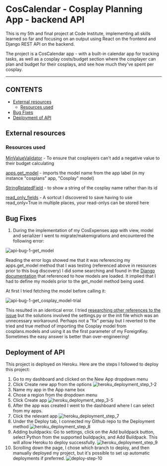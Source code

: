 # CosCalendar - Cosplay Planning App - backend API

This is my 5th and final project at Code Institute, implementing all skills learned so far and focusing on an output using React on the frontend and Django REST API on the backend.

The project is a CosCalendar app - with a built-in calendar app for tracking tasks, as well as a cosplay costs/budget section where the cosplayer can plan and budget for their cosplays, and see how much they've spent per cosplay.

----------

## CONTENTS

* [External resources](#external-resources)
	* [Resources used](#resources-used)
 * [Bug Fixes](#bug-fixes)
 * [Deployment of API](#deployment-of-api)

## External resources

### Resources used

[MinValueValidator](https://docs.djangoproject.com/en/5.0/ref/validators/#minvaluevalidator) - To ensure that cosplayers can't add a negative value to their budget calculating

[apps.get_model](https://docs.djangoproject.com/en/5.0/ref/applications/#django.apps.apps.get_model) - imports the model name from the app label (in my instance "cosplans" app, "Cosplay" model)

[StringRelatedField](https://www.django-rest-framework.org/api-guide/relations/#stringrelatedfield) - to show a string of the cosplay name rather than its id

[read_only_fields](https://www.django-rest-framework.org/api-guide/serializers/#specifying-read-only-fields) - A sortcut I discovered to save having to use read_only=True in multiple places, your read-onlys can be stored here

## Bug Fixes

1) During the implementation of my CosExpenses app with view, model and serializer I went to migrate/makemigrations and encountered the following error:

![api-bug-1-get_model](https://github.com/emmy-codes/coscalendar-api/assets/70635859/0eeb855d-7303-47ef-9289-1529335fe1d6)

Reading the error logs showed me that it was referencing my apps.get_model method that I was testing (referenced above in resources prior to this bug discovery) I did some searching and found in the [Django documentation](https://docs.djangoproject.com/en/2.2/ref/applications/#how-applications-are-loaded) that referenced to how models are loaded. It implied that I had to define my models prior to the get_model method being used.

At first I tried fetching the model before calling it:

![api-bug-1-get_cosplay_model-trial](https://github.com/emmy-codes/coscalendar-api/assets/70635859/9e2ffa73-05c8-4d02-b159-ce7d0243d536)

This resulted in an identical error. I tried [researching other references to the issue](https://forum.djangoproject.com/t/using-foreign-key/4972/7) but the solutions involved the settings.py or the init file which was an unnecessary workaround. Perhaps not a "fix" persay but I reverted to the tried and true method of importing the Cosplay model from cosplans.models and using it as the first parameter of my ForeignKey. Sometimes the easy answer is better than over-engineering!

## Deployment of API

This project is deployed on Heroku. Here are the steps I followed to deploy this project:

1. Go to my dashboard and clicked on the New App dropdown menu
2. Click Create new app from the options
   ![heroku_deployment_step_1-2](https://github.com/emmy-codes/cat-adventures-python/assets/70635859/f5810840-3399-48aa-8944-384850e2f6d9)
3. Name my app in the App name box
4. Chose a region from the dropdown menu
5. Click Create app
![heroku_deployment_step_3-5](https://github.com/emmy-codes/cat-adventures-python/assets/70635859/be20a348-416c-446c-8876-2a33ccb883bb)
6. After the app was created I went to the dashboard where I can select from my apps.
7. Click the relevant app
![heroku_deployment_step_7](https://github.com/emmy-codes/coscalendar-api/assets/70635859/7fb56f68-7407-4745-8c64-852381cab80a)
8. Under the Deploy tab, I connected my Github repo to the Deployment method
![heroku_deployment_step_8](https://github.com/emmy-codes/coscalendar-api/assets/70635859/ba3cac1e-94c3-4cd0-abc6-9a7ba42a7f37)
9. Adding buildpacks: Go to settings, click on the Add buildpack button, select Python from the supported buildpacks, and Add Buildpack. This will allow Heroku to deploy successfully.
![heroku_deployment_step_9](https://github.com/emmy-codes/coscalendar-api/assets/70635859/d98ca311-80be-4086-b40a-f04a7deb71fd)
10. Scrolling down the page, I chose which branch to deploy, and then manually deployed my project, but it's possible to set up automatic deployments if preferred.
![deploy-step-10](https://github.com/emmy-codes/coscalendar/assets/70635859/97582426-0d13-4c14-9570-0617ecf5efcb)


